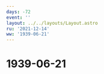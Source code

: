 ```yaml
---
days: -72
event: ''
layout: ../../layouts/Layout.astro
ru: '2021-12-14'
ww: '1939-06-21'
---
```


# 1939-06-21